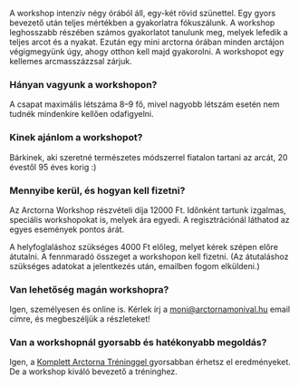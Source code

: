A workshop intenzív négy órából áll, egy-két rövid szünettel. Egy
gyors bevezető után teljes mértékben a gyakorlatra fókuszálunk. A
workshop leghosszabb részében számos gyakorlatot tanulunk meg, melyek
lefedik a teljes arcot és a nyakat. Ezután egy mini arctorna órában
minden arctájon végigmegyünk úgy, ahogy otthon kell majd gyakorolni. A
workshopot egy kellemes arcmasszázzsal&nbsp;zárjuk.

### Hányan vagyunk a&nbsp;workshopon?

A csapat maximális létszáma 8–9 fő, mivel nagyobb létszám esetén nem
tudnék mindenkire kellően&nbsp;odafigyelni.

### Kinek ajánlom a&nbsp;workshopot?

Bárkinek, aki szeretné természetes módszerrel fiatalon tartani az
arcát, 20 évestől <span class="u-NoWrap">95 éves korig :)</span>

### Mennyibe kerül, és hogyan kell fizetni?

Az Arctorna Workshop részvételi díja 12000&nbsp;Ft. Időnként tartunk izgalmas,
speciális workshopokat is, melyek ára egyedi. A regisztrációnál láthatod az
egyes események pontos árát.

A helyfoglaláshoz szükséges 4000&nbsp;Ft előleg, melyet kérek szépen előre
átutalni. A fennmaradó összeget a workshopon kell fizetni. (Az átutaláshoz
szükséges adatokat a jelentkezés után, emailben fogom elküldeni.)

### Van lehetőség magán workshopra?

Igen, személyesen és online is.
Kérlek írj a <a href="mailto:moni@arctornamonival.hu">moni@arctornamonival.hu</a>
email címre, és megbeszéljük&nbsp;a&nbsp;részleteket!

### Van a workshopnál gyorsabb és hatékonyabb&nbsp;megoldás?

Igen, a
<a href="{{ site.baseurl }}{% link trening.md %}">
  Komplett Arctorna Tréninggel
</a> gyorsabban érhetsz el eredményeket. De a workshop kiváló bevezető
a tréninghez.
